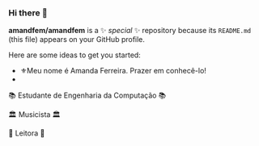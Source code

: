 ### Hi there 👋


**amandfem/amandfem** is a ✨ _special_ ✨ repository because its `README.md` (this file) appears on your GitHub profile.

Here are some ideas to get you started:

- ⚜️Meu nome é Amanda Ferreira. Prazer em conhecê-lo!
- 
📚 Estudante de Engenharia da Computação 📚

🏛 Musicista 🏛

👾 Leitora 👾


